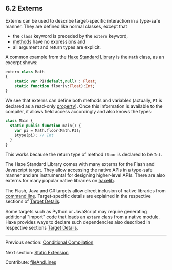 ## 6.2 Externs

Externs can be used to describe target-specific interaction in a type-safe manner. They are defined like normal classes, except that



* the `class` keyword is preceded by the `extern` keyword,
* [methods](class-field-method.md) have no expressions and
* all argument and return types are explicit.



A common example from the [Haxe Standard Library](std.md) is the `Math` class, as an excerpt shows:

```haxe
extern class Math
{
	static var PI(default,null) : Float;
	static function floor(v:Float):Int;
}
```

We see that externs can define both methods and variables (actually, `PI` is declared as a read-only [property](class-field-property.md)). Once this information is available to the compiler, it allows field access accordingly and also knows the types:

```haxe
class Main {
  static public function main() {
    var pi = Math.floor(Math.PI);
    $type(pi); // Int
  }
}
```

This works because the return type of method `floor` is declared to be `Int`.

The Haxe Standard Library comes with many externs for the Flash and Javascript target. They allow accessing the native APIs in a type-safe manner and are instrumental for designing higher-level APIs. There are also externs for many popular native libraries on [haxelib](haxelib.md).

The Flash, Java and C# targets allow direct inclusion of native libraries from [command line](compiler-reference.md). Target-specific details are explained in the respective sections of [Target Details](#).

Some targets such as Python or JavaScript may require generating additional "import" code that loads an `extern` class from a native module. Haxe provides ways to declare such dependencies also described in respective sections [Target Details](#).

---

Previous section: [Conditional Compilation](lf-condition-compilation.md)

Next section: [Static Extension](lf-static-extension.md)

Contribute: [fileAndLines](https://github.com/HaxeFoundation/HaxeManual/blob/master/06-language-features.tex#L31-31)